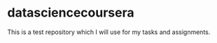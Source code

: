 datasciencecoursera
===================

This is a test repository which I will use for my tasks and assignments.
